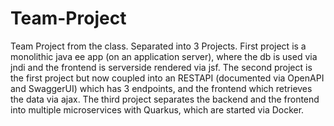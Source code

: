 # Team-Project
Team Project from the class. Separated into 3 Projects.
First project is a monolithic java ee app (on an application server), where the db is used via jndi and the frontend is serverside rendered via jsf.
The second project is the first project but now coupled into an RESTAPI (documented via OpenAPI and SwaggerUI) which has 3 endpoints, and the frontend which retrieves the data via ajax.
The third project separates the backend and the frontend into multiple microservices with Quarkus, which are started via Docker.

